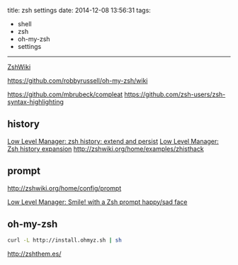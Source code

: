 title: zsh settings
date: 2014-12-08 13:56:31
tags:
- shell
- zsh
- oh-my-zsh
- settings
---

[ZshWiki](http://zshwiki.org/home/)

https://github.com/robbyrussell/oh-my-zsh/wiki

https://github.com/mbrubeck/compleat
https://github.com/zsh-users/zsh-syntax-highlighting

## history

[Low Level Manager: zsh history: extend and persist](http://www.lowlevelmanager.com/2012/04/zsh-history-extend-and-persist.html)
[Low Level Manager: Zsh history expansion](http://www.lowlevelmanager.com/2012/05/zsh-history-expansion.html)
http://zshwiki.org/home/examples/zhisthack


## prompt

http://zshwiki.org/home/config/prompt

[Low Level Manager: Smile! with a Zsh prompt happy/sad face](http://www.lowlevelmanager.com/2012/03/smile-zsh-prompt-happysad-face.html)

## oh-my-zsh


```sh
curl -L http://install.ohmyz.sh | sh
```

http://zshthem.es/
